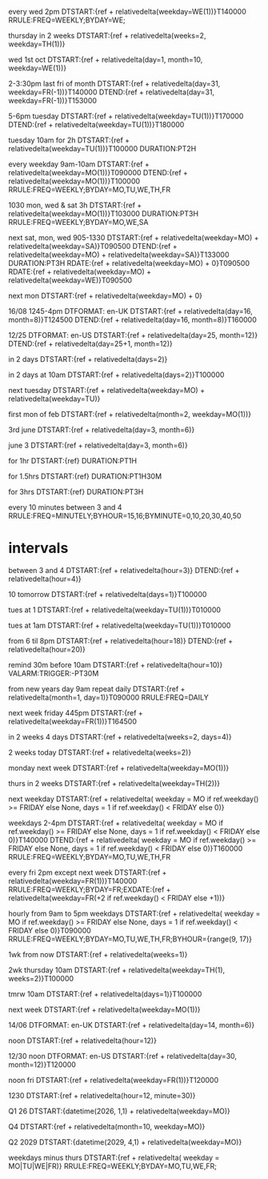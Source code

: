 every wed 2pm
DTSTART:{ref + relativedelta(weekday=WE(1))}T140000
RRULE:FREQ=WEEKLY;BYDAY=WE;

thursday in 2 weeks
DTSTART:{ref + relativedelta(weeks=2, weekday=TH(1))}

wed 1st oct
DTSTART:{ref + relativedelta(day=1, month=10, weekday=WE(1))}

2-3:30pm last fri of month
DTSTART:{ref + relativedelta(day=31, weekday=FR(-1))}T140000
DTEND:{ref + relativedelta(day=31, weekday=FR(-1))}T153000

5-6pm tuesday
DTSTART:{ref + relativedelta(weekday=TU(1))}T170000
DTEND:{ref + relativedelta(weekday=TU(1))}T180000

tuesday 10am for 2h
DTSTART:{ref + relativedelta(weekday=TU(1))}T100000
DURATION:PT2H

every weekday 9am-10am
DTSTART:{ref + relativedelta(weekday=MO(1))}T090000
DTEND:{ref + relativedelta(weekday=MO(1))}T100000
RRULE:FREQ=WEEKLY;BYDAY=MO,TU,WE,TH,FR


1030 mon, wed & sat 3h
DTSTART:{ref + relativedelta(weekday=MO(1))}T103000
DURATION:PT3H
RRULE:FREQ=WEEKLY;BYDAY=MO,WE,SA


next sat, mon, wed 905-1330
DTSTART:{ref + relativedelta(weekday=MO) + relativedelta(weekday=SA)}T090500
DTEND:{ref + relativedelta(weekday=MO) + relativedelta(weekday=SA)}T133000
DURATION:PT3H
RDATE:{ref + relativedelta(weekday=MO) + 0}T090500
RDATE:{ref + relativedelta(weekday=MO) + relativedelta(weekday=WE)}T090500


next mon
DTSTART:{ref + relativedelta(weekday=MO) + 0}


16/08 1245-4pm
DTFORMAT: en-UK
DTSTART:{ref + relativedelta(day=16, month=8)}T124500
DTEND:{ref + relativedelta(day=16, month=8)}T160000


12/25
DTFORMAT: en-US
DTSTART:{ref + relativedelta(day=25, month=12)}
DTEND:{ref + relativedelta(day=25+1, month=12)}

in 2 days
DTSTART:{ref + relativedelta(days=2)}

in 2 days at 10am
DTSTART:{ref + relativedelta(days=2)}T100000

next tuesday
DTSTART:{ref + relativedelta(weekday=MO) + relativedelta(weekday=TU)}


first mon of feb
DTSTART:{ref + relativedelta(month=2, weekday=MO(1))}


3rd june
DTSTART:{ref + relativedelta(day=3, month=6)}


june 3
DTSTART:{ref + relativedelta(day=3, month=6)}


for 1hr
DTSTART:{ref}
DURATION:PT1H

for 1.5hrs
DTSTART:{ref}
DURATION:PT1H30M

for 3hrs
DTSTART:{ref}
DURATION:PT3H

every 10 minutes between 3 and 4
RRULE:FREQ=MINUTELY;BYHOUR=15,16;BYMINUTE=0,10,20,30,40,50


# intervals

between 3 and 4
DTSTART:{ref + relativedelta(hour=3)}
DTEND:{ref + relativedelta(hour=4)}

10 tomorrow
DTSTART:{ref + relativedelta(days=1)}T100000

tues at 1
DTSTART:{ref + relativedelta(weekday=TU(1))}T010000

tues at 1am
DTSTART:{ref + relativedelta(weekday=TU(1))}T010000

from 6 til 8pm
DTSTART:{ref + relativedelta(hour=18)}
DTEND:{ref + relativedelta(hour=20)}

remind 30m before 10am
DTSTART:{ref + relativedelta(hour=10)}
VALARM:TRIGGER:-PT30M

from new years day 9am repeat daily
DTSTART:{ref + relativedelta(month=1, day=1)}T090000
RRULE:FREQ=DAILY

next week friday 445pm
DTSTART:{ref + relativedelta(weekday=FR(1))}T164500

in 2 weeks 4 days
DTSTART:{ref + relativedelta(weeks=2, days=4)}

2 weeks today
DTSTART:{ref + relativedelta(weeks=2)}

monday next week
DTSTART:{ref + relativedelta(weekday=MO(1))}

thurs in 2 weeks
DTSTART:{ref + relativedelta(weekday=TH(2))}


next weekday
DTSTART:{ref + relativedelta( weekday = MO if ref.weekday() >= FRIDAY else None, days = 1 if ref.weekday() < FRIDAY else 0)}

weekdays 2-4pm
DTSTART:{ref + relativedelta( weekday = MO if ref.weekday() >= FRIDAY else None, days = 1 if ref.weekday() < FRIDAY else 0)}T140000
DTEND:{ref + relativedelta( weekday = MO if ref.weekday() >= FRIDAY else None, days = 1 if ref.weekday() < FRIDAY else 0)}T160000
RRULE:FREQ=WEEKLY;BYDAY=MO,TU,WE,TH,FR

every fri 2pm except next week
DTSTART:{ref + relativedelta(weekday=FR(1))}T140000
RRULE:FREQ=WEEKLY;BYDAY=FR;EXDATE:{ref + relativedelta(weekday=FR(+2 if ref.weekday() < FRIDAY else +1))}

hourly from 9am to 5pm weekdays
DTSTART:{ref + relativedelta( weekday = MO if ref.weekday() >= FRIDAY else None, days = 1 if ref.weekday() < FRIDAY else 0)}T090000
RRULE:FREQ=WEEKLY;BYDAY=MO,TU,WE,TH,FR;BYHOUR={range(9, 17)}

1wk from now
DTSTART:{ref + relativedelta(weeks=1)}

2wk thursday 10am
DTSTART:{ref + relativedelta(weekday=TH(1), weeks=2)}T100000

tmrw 10am
DTSTART:{ref + relativedelta(days=1)}T100000

next week
DTSTART:{ref + relativedelta(weekday=MO(1))}

14/06
DTFORMAT: en-UK
DTSTART:{ref + relativedelta(day=14, month=6)}

noon
DTSTART:{ref + relativedelta(hour=12)}


12/30 noon
DTFORMAT: en-US
DTSTART:{ref + relativedelta(day=30, month=12)}T120000


noon fri
DTSTART:{ref + relativedelta(weekday=FR(1))}T120000

1230
DTSTART:{ref + relativedelta(hour=12, minute=30)}

Q1 26
DTSTART:{datetime(2026, 1,1) + relativedelta(weekday=MO)}

Q4
DTSTART:{ref + relativedelta(month=10, weekday=MO)}

Q2 2029
DTSTART:{datetime(2029, 4,1) + relativedelta(weekday=MO)}


weekdays minus thurs
DTSTART:{ref + relativedelta( weekday = MO|TU|WE|FR)}
RRULE:FREQ=WEEKLY;BYDAY=MO,TU,WE,FR;


















































































